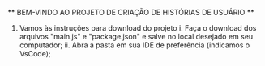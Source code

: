 ** BEM-VINDO AO PROJETO DE CRIAÇÃO DE HISTÓRIAS DE USUÁRIO **

1. Vamos às instruções para download do projeto
    i. Faça o download dos arquivos "main.js" e "package.json" e salve no local desejado em seu computador;
    ii. Abra a pasta em sua IDE de preferência (indicamos o VsCode); 